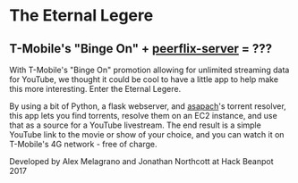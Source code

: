 # The Eternal Legere

## T-Mobile's "Binge On" + [peerflix-server](https://github.com/asapach/peerflix-server) = ???

With T-Mobile's "Binge On" promotion allowing for unlimited streaming data for YouTube, we thought it could be cool to have a little app to help make this more interesting.  Enter the Eternal Legere.

By using a bit of Python, a flask webserver, and [asapach](https://github.com/asapach)'s torrent resolver, this app lets you find torrents, resolve them on an EC2 instance, and use that as a source for a YouTube livestream.  The end result is a simple YouTube link to the movie or show of your choice, and you can watch it on T-Mobile's 4G network - free of charge.

Developed by Alex Melagrano and Jonathan Northcott at Hack Beanpot 2017
